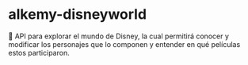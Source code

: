 # alkemy-disneyworld
👸 API para explorar el mundo de Disney, la cual permitirá conocer y modificar los personajes que lo componen y entender en qué películas estos participaron.
